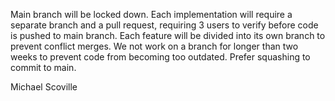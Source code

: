 Main branch will be locked down. 
Each implementation will require a separate branch and a pull request, requiring 3 users to verify before code is pushed to main branch.
Each feature will be divided into its own branch to prevent conflict merges.
We not work on a branch for longer than two weeks to prevent code from becoming too outdated.
Prefer squashing to commit to main.

Michael Scoville    